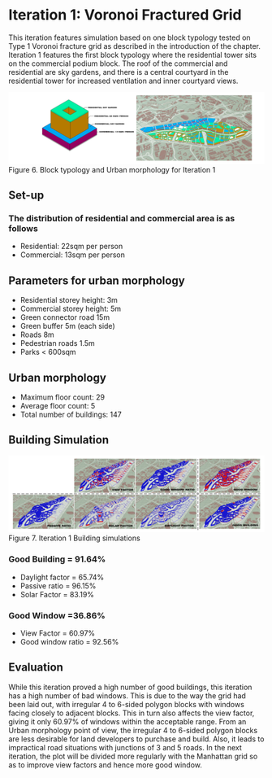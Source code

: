 # Iteration 1: Voronoi Fractured Grid

This iteration features simulation based on one block typology tested on Type 1 Voronoi fracture grid as described in the introduction of the chapter. Iteration 1 features the first block typology where the residential tower sits on the commercial podium block. The roof of the commercial and residential are sky gardens, and there is a central courtyard in the residential tower for increased ventilation and inner courtyard views.

![Figure 6. Block typology and Urban morphology for Iteration 1](./imgs/iteration_1.png)
Figure 6. Block typology and Urban morphology for Iteration 1

## Set-up
### The distribution of residential and commercial area is as follows
* Residential: 22sqm per person
* Commercial: 13sqm per person 
## Parameters for urban morphology
* Residential storey height: 3m
* Commercial storey height: 5m
* Green connector road 15m 
* Green buffer 5m (each side)
* Roads 8m
* Pedestrian roads 1.5m
* Parks < 600sqm
## Urban morphology
* Maximum floor count: 29
* Average floor count: 5
* Total number of buildings: 147

## Building Simulation

![Figure 7. Iteration 1 Building simulations](./imgs/eval_1.png)
Figure 7. Iteration 1 Building simulations

### Good Building = 91.64%
* Daylight factor = 65.74%
* Passive ratio = 96.15%
* Solar Factor = 83.19% 

### Good Window =36.86%
* View Factor = 60.97%
* Good window ratio = 92.56%

## Evaluation

While this iteration proved a high number of good buildings, this iteration has a high number of bad windows. This is due to the way the grid had been laid out, with irregular 4 to 6-sided polygon blocks with windows facing closely to adjacent blocks. This in turn also affects the view factor, giving it only 60.97% of windows within the acceptable range.
From an Urban morphology point of view, the irregular 4 to 6-sided polygon blocks are less desirable for land developers to purchase and build. Also, it leads to impractical road situations with junctions of 3 and 5 roads.
In the next iteration, the plot will be divided more regularly with the Manhattan grid so as to improve view factors and hence more good window.

